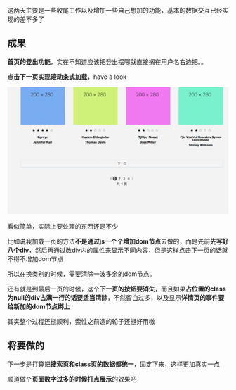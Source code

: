 这两天主要是一些收尾工作以及增加一些自己想加的功能，基本的数据交互已经实现的差不多了

## 成果

**首页的登出功能**，实在不知道应该把登出摆哪就直接搁在用户名右边把。。

**点击下一页实现滚动条式加载**，have a look

<img src = "13.1.gif">

看似简单，实际上要处理的东西还是不少

比如说我加载一页的方法**不是通过js一个个增加dom节点**去做的，而是先前**先写好八个div**，然后再通过改div内的属性来显示不同内容，但是这样点击下一页的话就不得不增加dom节点

所以在换类别的时候，需要清除一波多余的dom节点。

还有就是到最后一页的时候，这个**下一页的按钮要消失**，而且如果**占位置的class为null的div占满一行的话要适当清除**，不然留白过多，以及显示**详情页的事件要给新加的dom节点绑上**

其实整个过程还挺顺利，索性之前造的轮子还挺好用嗷

## 将要做的

下一步是打算把**搜索页和class页的数据都统一**，固定下来，这样更加真实一点

顺道做个**页面数字过多的时候打点展示**的效果吧